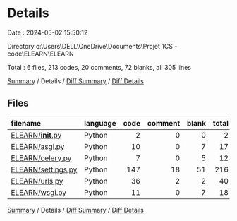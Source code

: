# Details

Date : 2024-05-02 15:50:12

Directory c:\\Users\\DELL\\OneDrive\\Documents\\Projet 1CS - code\\ELEARN\\ELEARN

Total : 6 files,  213 codes, 20 comments, 72 blanks, all 305 lines

[Summary](results.md) / Details / [Diff Summary](diff.md) / [Diff Details](diff-details.md)

## Files
| filename | language | code | comment | blank | total |
| :--- | :--- | ---: | ---: | ---: | ---: |
| [ELEARN/__init__.py](/ELEARN/__init__.py) | Python | 2 | 0 | 0 | 2 |
| [ELEARN/asgi.py](/ELEARN/asgi.py) | Python | 10 | 0 | 7 | 17 |
| [ELEARN/celery.py](/ELEARN/celery.py) | Python | 7 | 0 | 5 | 12 |
| [ELEARN/settings.py](/ELEARN/settings.py) | Python | 147 | 18 | 51 | 216 |
| [ELEARN/urls.py](/ELEARN/urls.py) | Python | 36 | 2 | 2 | 40 |
| [ELEARN/wsgi.py](/ELEARN/wsgi.py) | Python | 11 | 0 | 7 | 18 |

[Summary](results.md) / Details / [Diff Summary](diff.md) / [Diff Details](diff-details.md)